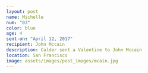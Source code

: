 ```yaml
---
layout: post
name: Michelle
num: "03"
color: blue
age: 4
sent-on: "April 12, 2017"
recipient: John Mccain
description: Calder sent a Valentine to John Mccain
location: San Francisco
image: assets/images/post_images/mcain.jpg
---
```

